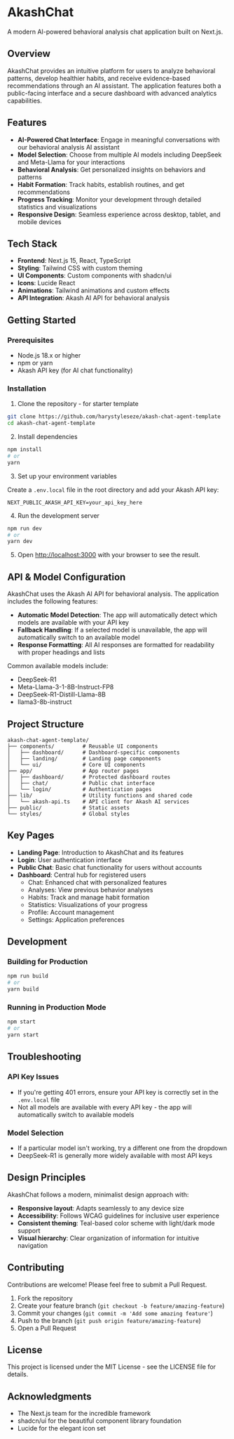 # AkashChat

A modern AI-powered behavioral analysis chat application built on Next.js.

## Overview

AkashChat provides an intuitive platform for users to analyze behavioral patterns, develop healthier habits, and receive evidence-based recommendations through an AI assistant. The application features both a public-facing interface and a secure dashboard with advanced analytics capabilities.

## Features

- **AI-Powered Chat Interface**: Engage in meaningful conversations with our behavioral analysis AI assistant
- **Model Selection**: Choose from multiple AI models including DeepSeek and Meta-Llama for your interactions
- **Behavioral Analysis**: Get personalized insights on behaviors and patterns
- **Habit Formation**: Track habits, establish routines, and get recommendations
- **Progress Tracking**: Monitor your development through detailed statistics and visualizations
- **Responsive Design**: Seamless experience across desktop, tablet, and mobile devices

## Tech Stack

- **Frontend**: Next.js 15, React, TypeScript
- **Styling**: Tailwind CSS with custom theming
- **UI Components**: Custom components with shadcn/ui
- **Icons**: Lucide React
- **Animations**: Tailwind animations and custom effects
- **API Integration**: Akash AI API for behavioral analysis

## Getting Started

### Prerequisites

- Node.js 18.x or higher
- npm or yarn
- Akash API key (for AI chat functionality)

### Installation

1. Clone the repository - for starter template

```bash
git clone https://github.com/harystyleseze/akash-chat-agent-template
cd akash-chat-agent-template
```

2. Install dependencies

```bash
npm install
# or
yarn
```

3. Set up your environment variables

Create a `.env.local` file in the root directory and add your Akash API key:

```
NEXT_PUBLIC_AKASH_API_KEY=your_api_key_here
```

4. Run the development server

```bash
npm run dev
# or
yarn dev
```

5. Open [http://localhost:3000](http://localhost:3000) with your browser to see the result.

## API & Model Configuration

AkashChat uses the Akash AI API for behavioral analysis. The application includes the following features:

- **Automatic Model Detection**: The app will automatically detect which models are available with your API key
- **Fallback Handling**: If a selected model is unavailable, the app will automatically switch to an available model
- **Response Formatting**: All AI responses are formatted for readability with proper headings and lists

Common available models include:

- DeepSeek-R1
- Meta-Llama-3-1-8B-Instruct-FP8
- DeepSeek-R1-Distill-Llama-8B
- llama3-8b-instruct

## Project Structure

```
akash-chat-agent-template/
├── components/         # Reusable UI components
│   ├── dashboard/      # Dashboard-specific components
│   ├── landing/        # Landing page components
│   └── ui/             # Core UI components
├── app/                # App router pages
│   ├── dashboard/      # Protected dashboard routes
│   ├── chat/           # Public chat interface
│   └── login/          # Authentication pages
├── lib/                # Utility functions and shared code
│   └── akash-api.ts    # API client for Akash AI services
├── public/             # Static assets
└── styles/             # Global styles
```

## Key Pages

- **Landing Page**: Introduction to AkashChat and its features
- **Login**: User authentication interface
- **Public Chat**: Basic chat functionality for users without accounts
- **Dashboard**: Central hub for registered users
  - Chat: Enhanced chat with personalized features
  - Analyses: View previous behavior analyses
  - Habits: Track and manage habit formation
  - Statistics: Visualizations of your progress
  - Profile: Account management
  - Settings: Application preferences

## Development

### Building for Production

```bash
npm run build
# or
yarn build
```

### Running in Production Mode

```bash
npm start
# or
yarn start
```

## Troubleshooting

### API Key Issues

- If you're getting 401 errors, ensure your API key is correctly set in the `.env.local` file
- Not all models are available with every API key - the app will automatically switch to available models

### Model Selection

- If a particular model isn't working, try a different one from the dropdown
- DeepSeek-R1 is generally more widely available with most API keys

## Design Principles

AkashChat follows a modern, minimalist design approach with:

- **Responsive layout**: Adapts seamlessly to any device size
- **Accessibility**: Follows WCAG guidelines for inclusive user experience
- **Consistent theming**: Teal-based color scheme with light/dark mode support
- **Visual hierarchy**: Clear organization of information for intuitive navigation

## Contributing

Contributions are welcome! Please feel free to submit a Pull Request.

1. Fork the repository
2. Create your feature branch (`git checkout -b feature/amazing-feature`)
3. Commit your changes (`git commit -m 'Add some amazing feature'`)
4. Push to the branch (`git push origin feature/amazing-feature`)
5. Open a Pull Request

## License

This project is licensed under the MIT License - see the LICENSE file for details.

## Acknowledgments

- The Next.js team for the incredible framework
- shadcn/ui for the beautiful component library foundation
- Lucide for the elegant icon set

